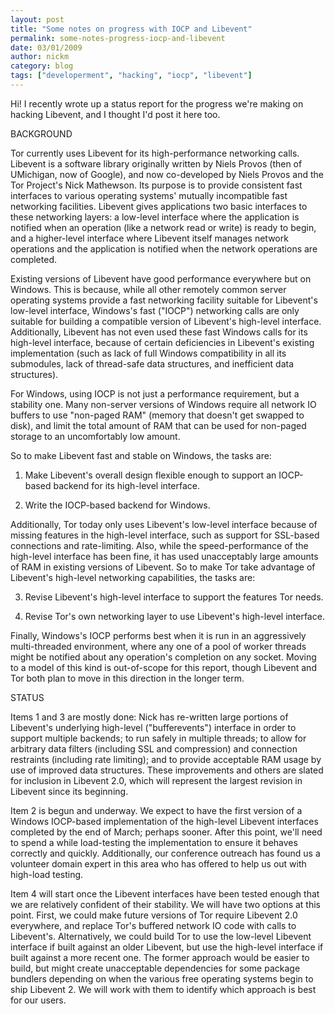 ```yaml
---
layout: post
title: "Some notes on progress with IOCP and Libevent"
permalink: some-notes-progress-iocp-and-libevent
date: 03/01/2009
author: nickm
category: blog
tags: ["developerment", "hacking", "iocp", "libevent"]
---
```


Hi! I recently wrote up a status report for the progress we're making on hacking Libevent, and I thought I'd post it here too.

BACKGROUND

Tor currently uses Libevent for its high-performance networking calls. Libevent is a software library originally written by Niels Provos (then of UMichigan, now of Google), and now co-developed by Niels Provos and the Tor Project's Nick Mathewson. Its purpose is to provide consistent fast interfaces to various operating systems' mutually incompatible fast networking facilities. Libevent gives applications two basic interfaces to these networking layers: a low-level interface where the application is notified when an operation (like a network read or write) is ready to begin, and a higher-level interface where Libevent itself manages network operations and the application is notified when the network operations are completed.

Existing versions of Libevent have good performance everywhere but on Windows. This is because, while all other remotely common server operating systems provide a fast networking facility suitable for Libevent's low-level interface, Windows's fast ("IOCP") networking calls are only suitable for building a compatible version of Libevent's high-level interface. Additionally, Libevent has not even used these fast Windows calls for its high-level interface, because of certain deficiencies in Libevent's existing implementation (such as lack of full Windows compatibility in all its submodules, lack of thread-safe data structures, and inefficient data structures).

For Windows, using IOCP is not just a performance requirement, but a stability one. Many non-server versions of Windows require all network IO buffers to use "non-paged RAM" (memory that doesn't get swapped to disk), and limit the total amount of RAM that can be used for non-paged storage to an uncomfortably low amount.

So to make Libevent fast and stable on Windows, the tasks are:

1) Make Libevent's overall design flexible enough to support an IOCP-based backend for its high-level interface.

2) Write the IOCP-based backend for Windows.

Additionally, Tor today only uses Libevent's low-level interface because of missing features in the high-level interface, such as support for SSL-based connections and rate-limiting. Also, while the speed-performance of the high-level interface has been fine, it has used unacceptably large amounts of RAM in existing versions of Libevent. So to make Tor take advantage of Libevent's high-level networking capabilities, the tasks are:

3) Revise Libevent's high-level interface to support the features Tor needs.

4) Revise Tor's own networking layer to use Libevent's high-level interface.

Finally, Windows's IOCP performs best when it is run in an aggressively multi-threaded environment, where any one of a pool of worker threads might be notified about any operation's completion on any socket. Moving to a model of this kind is out-of-scope for this report, though Libevent and Tor both plan to move in this direction in the longer term.

STATUS

Items 1 and 3 are mostly done: Nick has re-written large portions of Libevent's underlying high-level ("bufferevents") interface in order to support multiple backends; to run safely in multiple threads; to allow for arbitrary data filters (including SSL and compression) and connection restraints (including rate limiting); and to provide acceptable RAM usage by use of improved data structures. These improvements and others are slated for inclusion in Libevent 2.0, which will represent the largest revision in Libevent since its beginning.

Item 2 is begun and underway. We expect to have the first version of a Windows IOCP-based implementation of the high-level Libevent interfaces completed by the end of March; perhaps sooner. After this point, we'll need to spend a while load-testing the implementation to ensure it behaves correctly and quickly. Additionally, our conference outreach has found us a volunteer domain expert in this area who has offered to help us out with high-load testing.

Item 4 will start once the Libevent interfaces have been tested enough that we are relatively confident of their stability. We will have two options at this point. First, we could make future versions of Tor require Libevent 2.0 everywhere, and replace Tor's buffered network IO code with calls to Libevent's. Alternatively, we could build Tor to use the low-level Libevent interface if built against an older Libevent, but use the high-level interface if built against a more recent one. The former approach would be easier to build, but might create unacceptable dependencies for some package bundlers depending on when the various free operating systems begin to ship Libevent 2. We will work with them to identify which approach is best for our users.

